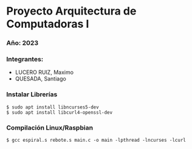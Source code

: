 # Proyecto Arquitectura de Computadoras I

### Año: 2023
### Integrantes:
- LUCERO RUIZ, Maximo
- QUESADA, Santiago

### Instalar Librerías

```
$ sudo apt install libncurses5-dev
$ sudo apt install libcurl4-openssl-dev
```
### Compilación Linux/Raspbian

```
$ gcc espiral.s rebote.s main.c -o main -lpthread -lncurses -lcurl
```